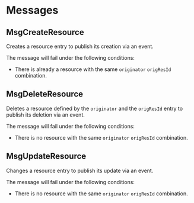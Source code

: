 <!--
 Copyright (c) 2022-2023 Contributors to the Eclipse Foundation

 See the NOTICE file(s) distributed with this work for additional
 information regarding copyright ownership.

 This program and the accompanying materials are made available under the
 terms of the Apache License, Version 2.0 which is available at
 https://www.apache.org/licenses/LICENSE-2.0.

 Unless required by applicable law or agreed to in writing, software
 distributed under the License is distributed on an "AS IS" BASIS, WITHOUT
 WARRANTIES OR CONDITIONS OF ANY KIND, either express or implied. See the
 License for the specific language governing permissions and limitations
 under the License.

 SPDX-License-Identifier: Apache-2.0
-->
<!--
order: 3
-->

# Messages

## MsgCreateResource

Creates a resource entry to publish its creation via an event.

The message will fail under the following conditions:

- There is already a resource with the same `originator` `origResId` combination.

## MsgDeleteResource

Deletes a resource defined by the `originator` and the `origResId` entry to publish its deletion via an event.

The message will fail under the following conditions:

- There is no resource with the same `originator` `origResId` combination.

## MsgUpdateResource

Changes a resource entry to publish its update via an event.

The message will fail under the following conditions:

- There is no resource with the same `originator` `origResId` combination.